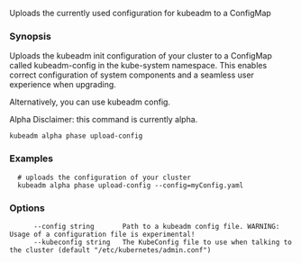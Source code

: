 Uploads the currently used configuration for kubeadm to a ConfigMap

### Synopsis


Uploads the kubeadm init configuration of your cluster to a ConfigMap called kubeadm-config in the kube-system namespace. This enables correct configuration of system components and a seamless user experience when upgrading. 

Alternatively, you can use kubeadm config. 

Alpha Disclaimer: this command is currently alpha.

```
kubeadm alpha phase upload-config
```

### Examples

```
  # uploads the configuration of your cluster
  kubeadm alpha phase upload-config --config=myConfig.yaml
```

### Options

```
      --config string       Path to a kubeadm config file. WARNING: Usage of a configuration file is experimental!
      --kubeconfig string   The KubeConfig file to use when talking to the cluster (default "/etc/kubernetes/admin.conf")
```

